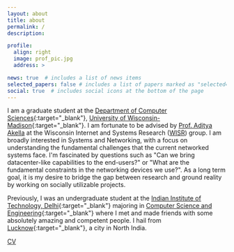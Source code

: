 ```yaml
---
layout: about
title: about
permalink: /
description: 

profile:
  align: right
  image: prof_pic.jpg
  address: >

news: true  # includes a list of news items
selected_papers: false # includes a list of papers marked as "selected={true}"
social: true  # includes social icons at the bottom of the page
---
```


I am a graduate student at the [Department of Computer Sciences](https://cs.wisc.edu){:target="_blank"}, [University of Wisconsin-Madison](https://wisc.edu){:target="_blank"}. I am fortunate to be advised by [Prof. Aditya Akella](http://pages.cs.wisc.edu/~akella/) at the Wisconsin Internet and Systems Research ([WISR](https://wisr.cs.wisc.edu/)) group. I am broadly interested in Systems and Networking, with a focus on understanding the fundamental challenges that the current networked systems face. I'm fascinated by questions such as "Can we bring datacenter-like capabilities to the end-users?" or "What are the fundamental constraints in the networking devices we use?". As a long term goal, it is my desire to bridge the gap between research and ground reality by working on socially utilizable projects.

Previously, I was an undergraduate student at the [Indian Institute of Technology, Delhi](https://home.iitd.ac.in/){:target="_blank"} majoring in [Computer Science and Engineering](https://cse.iitd.ac.in){:target="_blank"} where I met and made friends with some absolutely amazing and competent people. I hail from [Lucknow](https://goo.gl/maps/yNiHPh9WgNbjwPeH9){:target="_blank"}, a city in North India.

[CV](assets/pdf/resume.pdf)